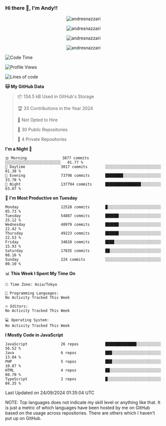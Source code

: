 ### Hi there 👋, I'm Andy!!

<p align="center" >
  <img src="https://github-profile-trophy.vercel.app/?username=AndresNazzari&theme=dracula&column=-1" alt="andresnazzari"/>
</p>

<p align="center">
  <img  src="https://github-readme-stats.vercel.app/api?username=AndresNazzari&count_private=true&show_icons=true&theme=dracula" alt="andresnazzari"/>
</p>
<p align="center">
  <img  src="https://github-readme-stats.vercel.app/api/top-langs/?username=AndresNazzari&layout=compact" alt="andresnazzari"/>
</p>
<p align="center" >
  <img src="https://github-readme-stats.vercel.app/api/wakatime?username=AndresNazzari" alt="andresnazzari"/>
</p>

<!--START_SECTION:waka-->
![Code Time](http://img.shields.io/badge/Code%20Time-966%20hrs%209%20mins-blue)

![Profile Views](http://img.shields.io/badge/Profile%20Views-0-blue)

![Lines of code](https://img.shields.io/badge/From%20Hello%20World%20I%27ve%20Written-44.6%20million%20lines%20of%20code-blue)

**🐱 My GitHub Data** 

> 📦 134.5 kB Used in GitHub's Storage 
 > 
> 🏆 33 Contributions in the Year 2024
 > 
> 🚫 Not Opted to Hire
 > 
> 📜 30 Public Repositories 
 > 
> 🔑 4 Private Repositories 
 > 
**I'm a Night 🦉** 

```text
🌞 Morning                3877 commits        ░░░░░░░░░░░░░░░░░░░░░░░░░   01.77 % 
🌆 Daytime                3017 commits        ░░░░░░░░░░░░░░░░░░░░░░░░░   01.38 % 
🌃 Evening                73798 commits       ████████░░░░░░░░░░░░░░░░░   33.78 % 
🌙 Night                  137794 commits      ████████████████░░░░░░░░░   63.07 % 
```
📅 **I'm Most Productive on Tuesday** 

```text
Monday                   12528 commits       █░░░░░░░░░░░░░░░░░░░░░░░░   05.73 % 
Tuesday                  54887 commits       ██████░░░░░░░░░░░░░░░░░░░   25.12 % 
Wednesday                48979 commits       ██████░░░░░░░░░░░░░░░░░░░   22.42 % 
Thursday                 49223 commits       ██████░░░░░░░░░░░░░░░░░░░   22.53 % 
Friday                   34810 commits       ████░░░░░░░░░░░░░░░░░░░░░   15.93 % 
Saturday                 17835 commits       ██░░░░░░░░░░░░░░░░░░░░░░░   08.16 % 
Sunday                   224 commits         ░░░░░░░░░░░░░░░░░░░░░░░░░   00.10 % 
```


📊 **This Week I Spent My Time On** 

```text
🕑︎ Time Zone: Asia/Tokyo

💬 Programming Languages: 
No Activity Tracked This Week

🔥 Editors: 
No Activity Tracked This Week

💻 Operating System: 
No Activity Tracked This Week
```

**I Mostly Code in JavaScript** 

```text
JavaScript               26 repos            ██████████████░░░░░░░░░░░   56.52 % 
Java                     6 repos             ███░░░░░░░░░░░░░░░░░░░░░░   13.04 % 
PHP                      5 repos             ███░░░░░░░░░░░░░░░░░░░░░░   10.87 % 
HTML                     4 repos             ██░░░░░░░░░░░░░░░░░░░░░░░   08.70 % 
TypeScript               2 repos             █░░░░░░░░░░░░░░░░░░░░░░░░   04.35 % 
```




 Last Updated on 24/09/2024 01:35:04 UTC
<!--END_SECTION:waka-->

NOTE: Top languages does not indicate my skill level or anything like that. It is just a metric of which languages have been hosted by me on GitHub based on the usage across repositories. There are others which I haven't put up on GitHub.

<!-- Here are some ideas to get you started:

-   🔭 I’m currently working on ...
-   🌱 I’m currently learning ...
-   👯 I’m looking to collaborate on ...
-   🤔 I’m looking for help with ...
-   💬 Ask me about ...
-   📫 How to reach me: ...
-   😄 Pronouns: ...
-   ⚡ Fun fact: ... -->
